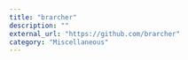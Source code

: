 ```yaml
---
title: "brarcher"
description: ""
external_url: "https://github.com/brarcher"
category: "Miscellaneous"
---
```

